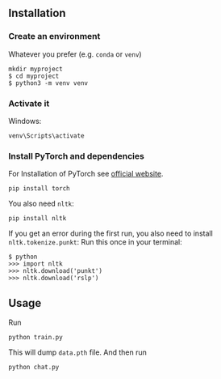 

<!-- ## Watch the Tutorial
[![Alt text](https://img.youtube.com/vi/RpWeNzfSUHw/hqdefault.jpg)](https://www.youtube.com/watch?v=RpWeNzfSUHw&list=PLqnslRFeH2UrFW4AUgn-eY37qOAWQpJyg) -->

## Installation

### Create an environment
Whatever you prefer (e.g. `conda` or `venv`)
```console
mkdir myproject
$ cd myproject
$ python3 -m venv venv
```

### Activate it
Windows:
```console
venv\Scripts\activate
```
### Install PyTorch and dependencies

For Installation of PyTorch see [official website](https://pytorch.org/).
 ```console
pip install torch
 ```


You also need `nltk`:
 ```console
pip install nltk
 ```

If you get an error during the first run, you also need to install `nltk.tokenize.punkt`:
Run this once in your terminal:
 ```console
$ python
>>> import nltk
>>> nltk.download('punkt')
>>> nltk.download('rslp')
```

## Usage
Run
```console
python train.py
```
This will dump `data.pth` file. And then run
```console
python chat.py
```